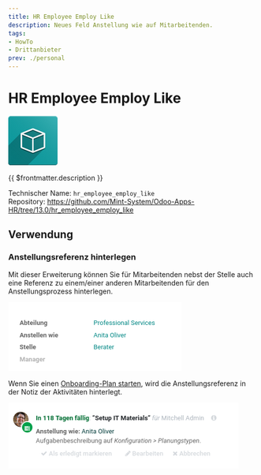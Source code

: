 ```yaml
---
title: HR Employee Employ Like
description: Neues Feld Anstellung wie auf Mitarbeitenden.
tags:
- HowTo
- Drittanbieter
prev: ./personal
---
```

# HR Employee Employ Like
![icon_oms_box](assets/icon_oms_box.png)

{{ $frontmatter.description }}

Technischer Name: `hr_employee_employ_like`\
Repository: <https://github.com/Mint-System/Odoo-Apps-HR/tree/13.0/hr_employee_employ_like>

## Verwendung

### Anstellungsreferenz hinterlegen

Mit dieser Erweiterung können Sie für Mitarbeitenden nebst der Stelle auch eine Referenz zu einem/einer anderen Mitarbeitenden für den Anstellungsprozess hinterlegen.

![](assets/HR%20Employee%20Employ%20Like.png)

Wenn Sie einen [Onboarding-Plan starten](HR%20Activities.md#Onboarding-Plan%20starten), wird die Anstellungsreferenz in der Notiz der Aktivitäten hinterlegt.

![](assets/HR%20Employee%20Employ%20Like%20Plan.png)
